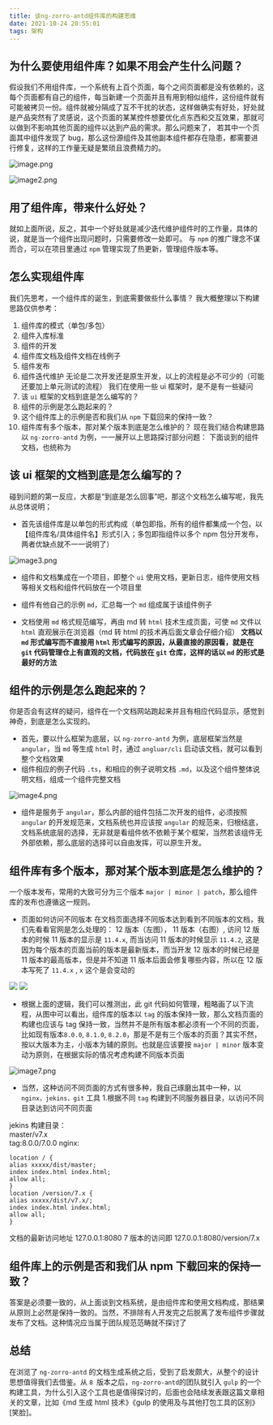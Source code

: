```yaml
---
title: 谈ng-zorro-antd组件库的构建思维
date: 2021-10-24 20:55:01
tags: 架构
---
```


## 为什么要使用组件库？如果不用会产生什么问题？

假设我们不用组件库，一个系统有上百个页面，每个之间页面都是没有依赖的，这每个页面都有自己的组件，每当新建一个页面并且有用到相似组件，这份组件就有可能被拷贝一份。组件就被分隔成了互不干扰的状态，这样做确实有好处，好处就是产品突然有了灵感说，这个页面的某某控件想要优化点东西和交互效果，那就可以做到不影响其他页面的组件以达到产品的需求。那么问题来了， 若其中一个页面其中组件发现了 bug，那么这份源组件及其他副本组件都存在隐患，都需要进行修复，这样的工作量无疑是繁琐且浪费精力的。

![image.png](/images/image.png)

![image2.png](/images/image2.png)

## 用了组件库，带来什么好处？

就如上面所说，反之，其中一个好处就是减少迭代维护组件时的工作量，具体的说，就是当一个组件出现问题时，只需要修改一处即可。
与 `npm` 的推广理念不谋而合，可以在项目里通过 `npm` 管理实现了热更新，管理组件版本等。

## 怎么实现组件库

我们先思考，一个组件库的诞生，到底需要做些什么事情？
我大概整理以下构建思路仅供参考：

1. 组件库的模式（单包/多包）
2. 组件入库标准
3. 组件的开发
4. 组件库文档及组件文档在线例子
5. 组件发布
6. 组件迭代维护
   无论是二次开发还是原生开发，以上的流程是必不可少的（可能还要加上单元测试的流程）
   我们在使用一些 ui 框架时，是不是有一些疑问
7. 该 `ui` 框架的文档到底是怎么编写的？
8. 组件的示例是怎么跑起来的？
9. 这个组件库上的示例是否和我们从 `npm` 下载回来的保持一致？
10. 组件库有多个版本，那对某个版本到底是怎么维护的？
    现在我们结合构建思路以 `ng-zorro-antd` 为例，一一展开以上思路探讨部分问题：
    下面谈到的组件文档，也统称为

## 该 ui 框架的文档到底是怎么编写的？

碰到问题的第一反应，大都是“到底是怎么回事”吧，那这个文档怎么编写呢，我先从总体说明；

- 首先该组件库是以单包的形式构成（单包即指，所有的组件都集成一个包，以【组件库名/具体组件名】形式引入；多包即指组件以多个 npm 包分开发布，两者优缺点就不一一说明了）

![image3.png](/images/image3.png)

- 组件和文档集成在一个项目，即整个 `ui` 使用文档，更新日志，组件使用文档等相关文档和组件代码放在一个项目里

- 组件有他自己的示例 `md`，汇总每一个 `md` 组成属于该组件例子
- 文档使用 `md` 格式规范编写，再由 md 转 `html` 技术生成页面，可使 `md` 文件以 `html` 直观展示在浏览器（md 转 html 的技术再后面文章会仔细介绍）
  **文档以 `md` 形式编写而不直接用 `html` 形式编写的原因，从最直接的原因看，就是在 `git` 代码管理仓上有直观的文档，代码放在 `git` 仓库，这样的话以 `md` 的形式是最好的方法**

## 组件的示例是怎么跑起来的？

你是否会有这样的疑问，组件在一个文档网站跑起来并且有相应代码显示，感觉到神奇，到底是怎么实现的。

- 首先，要以什么框架为底层，以 `ng-zorro-antd` 为例，底层框架当然是 `angular`，当 `md` 等生成 `html` 时，通过 `angluar/cli` 启动该文档，就可以看到整个文档效果
- 组件相应的例子代码 `.ts`，和相应的例子说明文档 `.md`，以及这个组件整体说明文档，组成一个组件完整文档

![image4.png](/images/image4.png)

- 组件是服务于 `angular`，那么内部的组件包括二次开发的组件，必须按照 `angular` 的开发规范来，文档系统也并应该按 `angular` 的规范来，归根结底，文档系统底层的选择，无非就是看组件依不依赖于某个框架，当然若该组件无外部依赖，那么底层的选择可以自由发挥，可以原生开发。

## 组件库有多个版本，那对某个版本到底是怎么维护的？

一个版本发布，常用的大致可分为三个版本 `major | minor | patch`，那么组件库的发布也遵循这一规则。

- 页面如何访问不同版本
  在文档页面选择不同版本达到看到不同版本的文档，我们先看看官网是怎么处理的：
  12 版本（左图）， 11 版本（右图）, 访问 12 版本的时候 11 版本的显示是 `11.4.x`,
  而当访问 11 版本的时候显示 `11.4.2`, 这是因为每个版本的页面当前的版本是最新版本，而当开发 12 版本的时候已经是 11 版本的最高版本，但是并不知道 11 版本后面会修复哪些内容，所以在 12 版本写死了 `11.4.x` , `x` 这个是会变动的

<span>
<img src="/images/image5.png"/>
</span>
<span>
<img src="/images/image6.png"/>
</span>

- 根据上面的逻辑，我们可以推测出，此 git 代码如何管理，粗略画了以下流程，从图中可以看出，组件库的版本以 `tag` 的版本保持一致，那么文档页面的构建也应该与 tag 保持一致，当然并不是所有版本都必须有一个不同的页面，比如现有版本`8.0.0`, `8.1.0`, `8.2.0`，那是不是有三个版本的页面？其实不然，按以大版本为主，小版本为辅的原则。也就是应该要按 `major | minor` 版本变动为原则，在根据实际的情况考虑构建不同版本页面

![image7.png](/images/image7.png)

- 当然，这种访问不同页面的方式有很多种，我自己琢磨出其中一种，以 `nginx，jekins，git` 工具 1.根据不同 `tag` 构建到不同服务器目录，以访问不同目录达到访问不同页面

jekins 构建目录：  
master/v7.x  
tag:8.0.0/7.0.0
nginx:

```Nginx
location / {
alias xxxxx/dist/master;
index index.html index.html;
allow all;
}
location /version/7.x {
alias xxxxx/dist/v7.x/;
index index.html index.html;
allow all;
}
```

文档的最新访问地址 127.0.0.1:8080
7 版本的访问即 127.0.0.1:8080/version/7.x

## 组件库上的示例是否和我们从 npm 下载回来的保持一致？

答案是必须要一致的，从上面谈到文档系统，是由组件库和使用文档构成，那结果从原则上必然是保持一致的。当然，不排除有人开发完之后脱离了发布组件步骤就发布了文档。这种情况应当属于团队规范范畴就不探讨了

## 总结

在浏览了 `ng-zorro-antd` 的文档生成系统之后，受到了启发颇大，从整个的设计思想值得我们去借鉴。从 `8 `版本之后，`ng-zorro-antd`的团队就引入 `gulp` 的一个构建工具，为什么引入这个工具也是值得探讨的，后面也会陆续发表跟这篇文章相关的文章，比如《md 生成 html 技术》《gulp 的使用及与其他打包工具的区别》 [笑脸]。
